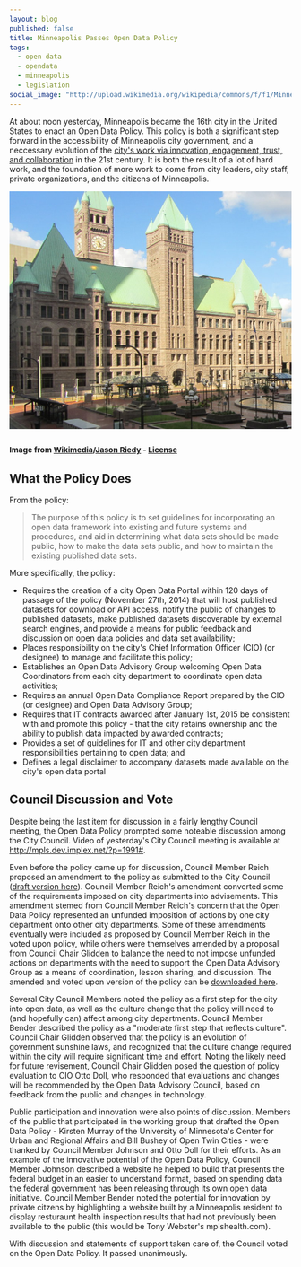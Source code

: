 ```yaml
---
layout: blog
published: false
title: Minneapolis Passes Open Data Policy
tags: 
  - open data
  - opendata
  - minneapolis
  - legislation
social_image: "http://upload.wikimedia.org/wikipedia/commons/f/f1/Minneapolis_City_Hall_2012_cropped.jpg"
---
```


At about noon yesterday, Minneapolis became the 16th city in the United States to enact an Open Data Policy. This policy is both a significant step forward in the accessibility of Minneapolis city government, and a neccessary evolution of the [city's work via innovation, engagement, trust, and collaboration](http://www.ci.minneapolis.mn.us/citygoals/index.htm) in the 21st century. It is both the result of a lot of hard work, and the foundation of more work to come from city leaders, city staff, private organizations, and the citizens of Minneapolis.

![Minneapolis City Hall](/images/posts/2014/07/Minneapolis_City_Hall_750px.jpg)
<h3><small>Image from <a href="http://commons.wikimedia.org/wiki/File:Minneapolis_City_Hall_2012_cropped.jpg">Wikimedia</a>/<a href="https://www.flickr.com/photos/jason-riedy/7592547842/">Jason Riedy</a> - <a href="https://creativecommons.org/licenses/by/2.0/">License</a></small></h3>

## What the Policy Does

From the policy:

> The purpose of this policy is to set guidelines for incorporating an open data framework into existing and future systems and procedures, and aid in determining what data sets should be made public, how to make the data sets public, and how to maintain the existing published data sets.

More specifically, the policy:

- Requires the creation of a city Open Data Portal within 120 days of passage of the policy (November 27th, 2014) that will host published datasets for download or API access, notify the public of changes to published datasets, make published datasets discoverable by external search engines, and provide a means for public feedback and discussion on open data policies and data set availability;
- Places responsibility on the city's Chief Information Officer (CIO) (or designee) to manage and facilitate this policy;
- Establishes an Open Data Advisory Group welcoming Open Data Coordinators from each city department to coordinate open data activities;
- Requires an annual Open Data Compliance Report prepared by the CIO (or designee) and Open Data Advisory Group;
- Requires that IT contracts awarded after January 1st, 2015 be consistent with and promote this policy - that the city retains ownership and the ability to publish data impacted by awarded contracts;
- Provides a set of guidelines for IT and other city department responsibilities pertaining to open data; and
- Defines a legal disclaimer to accompany datasets made available on the city's open data portal

## Council Discussion and Vote

Despite being the last item for discussion in a fairly lengthy Council meeting, the Open Data Policy prompted some noteable discussion among the City Council. Video of yesterday's City Council meeting is available at <http://mpls.dev.implex.net/?p=1991#>.

Even before the policy came up for discussion, Council Member Reich proposed an amendment to the policy as submitted to the City Council ([draft version here](https://docs.google.com/viewer?a=v&pid=forums&srcid=MTM3MzM4MTQzNjA0NjkxNTgwMzUBMDE1NDI4MjQyMDI4NDcwOTcxMzUBRi04Yk1FbXpxNElKATAuMQEBdjI)). Council Member Reich's amendment converted some of the requirements imposed on city departments into advisements. This amendment stemed from Council Member Reich's concern that the Open Data Policy represented an unfunded imposition of actions by one city department onto other city departments. Some of these amendments eventually were included as proposed by Council Member Reich in the voted upon policy, while others were themselves amended by a proposal from Council Chair Glidden to balance the need to not impose unfunded actions on departments with the need to support the Open Data Advisory Group as a means of coordination, lesson sharing, and discussion. The amended and voted upon version of the policy can be [downloaded here](http://www.ci.minneapolis.mn.us/www/groups/public/@clerk/documents/webcontent/wcms1p-128978.pdf).

Several City Council Members noted the policy as a first step for the city into open data, as well as the culture change that the policy will need to (and hopefully can) affect among city departments. Council Member Bender described the policy as a "moderate first step that reflects culture". Council Chair Glidden observed that the policy is an evolution of government sunshine laws, and recognized that the culture change required within the city will require significant time and effort. Noting the likely need for future revisement, Council Chair Glidden posed the question of policy evaluation to CIO Otto Doll, who responded that evaluations and changes will be recommended by the Open Data Advisory Council, based on feedback from the public and changes in technology.

Public participation and innovation were also points of discussion. Members of the public that participated in the working group that drafted the Open Data Policy - Kirsten Murray of the University of Minnesota's Center for Urban and Regional Affairs and Bill Bushey of Open Twin Cities - were thanked by Council Member Johnson and Otto Doll for their efforts. As an example of the innovative potential of the Open Data Policy, Council Member Johnson described a website he helped to build that presents the federal budget in an easier to understand format, based on spending data the federal government has been releasing through its own open data initiative. Council Member Bender noted the potential for innovation by private citzens by highlighting a website built by a Minneapolis resident to display resturaunt health inspection results that had not previously been available to the public (this would be Tony Webster's mplshealth.com).

With discussion and statements of support taken care of, the Council voted on the Open Data Policy. It passed unanimously.
